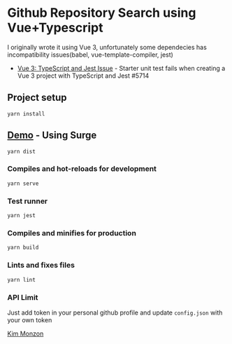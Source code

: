 # Github Repository Search using Vue+Typescript

I originally wrote it using Vue 3, unfortunately some dependecies has incompatibility issues(babel, vue-template-compiler, jest) 

  * [Vue 3: TypeScript and Jest Issue](https://github.com/vuejs/vue-cli/issues/5714) - Starter unit test fails when creating a Vue 3 project with TypeScript and Jest #5714

## Project setup
```
yarn install
```
## [Demo](http://vue-git-pagination-search.surge.sh) - Using Surge
```
yarn dist
```
### Compiles and hot-reloads for development
```
yarn serve
```

### Test runner
```
yarn jest
```


### Compiles and minifies for production
```
yarn build
```

### Lints and fixes files
```
yarn lint
```

### API Limit
Just add token in your personal github profile and update `config.json` with your own token

[Kim Monzon](http://kimmonzon.com)


